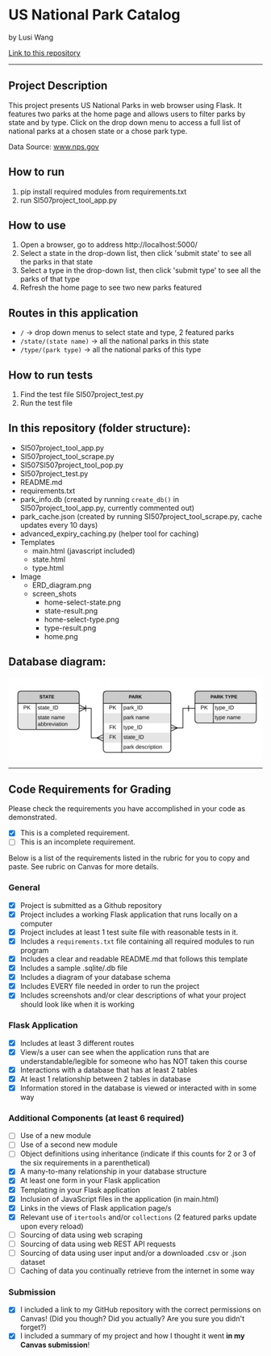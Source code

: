 # US National Park Catalog

by Lusi Wang

[Link to this repository](https://github.com/ruthwanglusi/SI507_final)

---

## Project Description

This project presents US National Parks in web browser using Flask. It features two parks at the home page and allows users to filter parks by state and by type. Click on the drop down menu to access a full list of national parks at a chosen state or a chose park type.

Data Source: www.nps.gov

## How to run

1. pip install required modules from requirements.txt
2. run SI507project_tool_app.py

## How to use

1. Open a browser, go to address http://localhost:5000/
2. Select a state in the drop-down list, then click 'submit state' to see all the parks in that state
3. Select a type in the drop-down list, then click 'submit type' to see all the parks of that type
4. Refresh the home page to see two new parks featured

## Routes in this application
- `/` -> drop down menus to select state and type, 2 featured parks
- `/state/(state name)` -> all the national parks in this state
- `/type/(park type)` -> all the national parks of this type

## How to run tests
1. Find the test file SI507project_test.py
2. Run the test file

## In this repository (folder structure):
- SI507project_tool_app.py
- SI507project_tool_scrape.py
- SI507SI507project_tool_pop.py
- SI507project_test.py
- README.md
- requirements.txt
- park_info.db (created by running `create_db()` in SI507project_tool_app.py, currently commented out)
- park_cache.json (created by running SI507project_tool_scrape.py, cache updates every 10 days)
- advanced_expiry_caching.py (helper tool for caching)
- Templates
  - main.html (javascript included)
  - state.html
  - type.html
- Image
  - ERD_diagram.png
  - screen_shots
    - home-select-state.png
    - state-result.png
    - home-select-type.png
    - type-result.png
    - home.png

## Database diagram:
![](image/ERD_diagram.png)

---
## Code Requirements for Grading
Please check the requirements you have accomplished in your code as demonstrated.
- [x] This is a completed requirement.
- [ ] This is an incomplete requirement.

Below is a list of the requirements listed in the rubric for you to copy and paste.  See rubric on Canvas for more details.

### General
- [X] Project is submitted as a Github repository
- [X] Project includes a working Flask application that runs locally on a computer
- [X] Project includes at least 1 test suite file with reasonable tests in it.
- [X] Includes a `requirements.txt` file containing all required modules to run program
- [X] Includes a clear and readable README.md that follows this template
- [X] Includes a sample .sqlite/.db file
- [X] Includes a diagram of your database schema
- [X] Includes EVERY file needed in order to run the project
- [X] Includes screenshots and/or clear descriptions of what your project should look like when it is working

### Flask Application
- [X] Includes at least 3 different routes
- [X] View/s a user can see when the application runs that are understandable/legible for someone who has NOT taken this course
- [X] Interactions with a database that has at least 2 tables
- [X] At least 1 relationship between 2 tables in database
- [X] Information stored in the database is viewed or interacted with in some way

### Additional Components (at least 6 required)
- [ ] Use of a new module
- [ ] Use of a second new module
- [ ] Object definitions using inheritance (indicate if this counts for 2 or 3 of the six requirements in a parenthetical)
- [X] A many-to-many relationship in your database structure
- [X] At least one form in your Flask application
- [X] Templating in your Flask application
- [X] Inclusion of JavaScript files in the application (in main.html)
- [X] Links in the views of Flask application page/s
- [X] Relevant use of `itertools` and/or `collections` (2 featured parks update upon every reload)
- [ ] Sourcing of data using web scraping
- [ ] Sourcing of data using web REST API requests
- [ ] Sourcing of data using user input and/or a downloaded .csv or .json dataset
- [ ] Caching of data you continually retrieve from the internet in some way

### Submission
- [X] I included a link to my GitHub repository with the correct permissions on Canvas! (Did you though? Did you actually? Are you sure you didn't forget?)
- [X] I included a summary of my project and how I thought it went **in my Canvas submission**!
